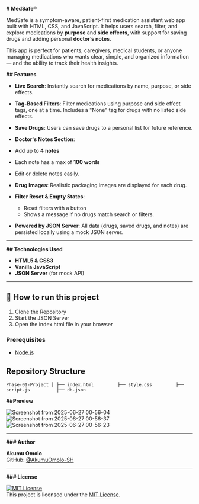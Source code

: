 **# MedSafe®**

MedSafe is a symptom-aware, patient-first medication assistant web app built with HTML, CSS, and JavaScript. It helps users search, filter, and explore medications by **purpose** and **side effects**, with support for saving drugs and adding personal **doctor’s notes**. 

This app is perfect for patients, caregivers, medical students, or anyone managing medications who wants clear, simple, and organized information — and the ability to track their health insights. 

**##  Features**

-  **Live Search**: Instantly search for medications by name, purpose, or side effects.
-  **Tag-Based Filters**: Filter medications using purpose and side effect tags, one at a time. Includes a "None" tag for drugs with no listed side effects.
- **Save Drugs**: Users can save drugs to a personal list for future reference.
-  **Doctor's Notes Section**:
  - Add up to **4 notes**
  - Each note has a max of **100 words**
  - Edit or delete notes easily.
- **Drug Images**: Realistic packaging images are displayed for each drug.
- **Filter Reset & Empty States**:
  - Reset filters with a button
  - Shows a message if no drugs match search or filters.

- **Powered by JSON Server**: All data (drugs, saved drugs, and notes) are persisted locally using a mock JSON server.

---

**## Technologies Used**

- **HTML5 & CSS3**
- **Vanilla JavaScript**
- **JSON Server** (for mock API)

---

## 🚀 How to run this project

1. Clone the Repository
2. Start the JSON Server
3. Open the index.html file in your browser

### Prerequisites
- [Node.js](https://nodejs.org/)

## Repository Structure

``
Phase-01-Project
│
├── index.html        
├── style.css        
├── script.js         
├── db.json          
``

**##Preview**

![Screenshot from 2025-06-27 00-56-04](https://github.com/user-attachments/assets/ff7ef554-ec7e-4f57-96a6-e6432ff7a168)
![Screenshot from 2025-06-27 00-56-37](https://github.com/user-attachments/assets/27c21f64-caeb-4426-a632-f3ce54107a62)
![Screenshot from 2025-06-27 00-56-23](https://github.com/user-attachments/assets/cb03535e-511c-4ac7-bd2a-30b4b3449c44)



---

**###  Author**

**Akumu Omolo**  
GitHub: [@AkumuOmolo-SH](https://github.com/AkumuOmolo-SH)

---

**### License**

[![MIT License](https://img.shields.io/badge/License-MIT-yellow.svg)](https://opensource.org/licenses/MIT)  
This project is licensed under the [MIT License](LICENSE).



